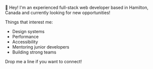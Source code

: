 👋 Hey! I'm an experienced full-stack web developer based in Hamilton, Canada and currently looking for new opportunities!

Things that interest me:
- Design systems
- Performance
- Accessibility
- Mentoring junior developers
- Building strong teams

Drop me a line if you want to connect!
